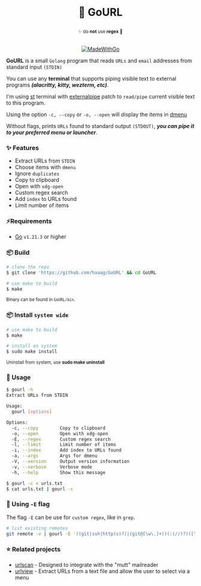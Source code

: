
<div align="center">
    <p style="font-size: 28px;"><b>🔗 GoURL</b></p>
    <sub>✨ do <b>not</b> use <b>regex</b> 🤡</sub>
<br>
<br>

[![MadeWithGo](https://img.shields.io/badge/Made%20with-Go-1f425f.svg)](https://go.dev/)
</div>


**GoURL** is a small `Golang` program that reads `URLs` and `email` addresses from standard input `(STDIN)`

You can use any **terminal** that supports piping visible text to external programs **_(alacritty, kitty, wezterm, etc)_**.

I'm using [st](https://st.suckless.org/) terminal with [externalpipe](https://st.suckless.org/patches/externalpipe/) patch to `read/pipe` current visible text to this program.

Using the option `-c, --copy` or `-o, --open` will display the items in [dmenu](https://tools.suckless.org/dmenu/)

Without flags, prints `URLs` found to standard output `(STDOUT)`, **_you can pipe it to your preferred menu or launcher_**.

### ✨ Features

- Extract URLs from `STDIN`
- Choose items with `dmenu`
- Ignore `duplicates`
- Copy to clipboard
- Open with `xdg-open`
- Custom regex search
- Add `index` to URLs found
- Limit number of items

### ⚡️Requirements

- [Go](https://golang.org/) `v1.21.3` or higher

### 📦 Build

```bash
# clone the repo
$ git clone 'https://github.com/haaag/GoURL' && cd GoURL

# use make to build
$ make
```

<sub>Binary can be found in `GoURL/bin`.</sub>

### 📦 Install `system wide`

```bash
# use make to build
$ make

# install on system
$ sudo make install
```

<sub>Uninstall from system, use <b>sudo make uninstall</b></sub>

### 🚀 Usage

```bash
$ gourl -h
Extract URLs from STDIN

Usage:
  gourl [options]

Options:
  -c, --copy        Copy to clipboard
  -o, --open        Open with xdg-open
  -E, --regex       Custom regex search
  -l, --limit       Limit number of items
  -i, --index       Add index to URLs found
  -a, --args        Args for dmenu
  -V, --version     Output version information
  -v, --verbose     Verbose mode
  -h, --help        Show this message

$ gourl -c < urls.txt
$ cat urls.txt | gourl -c
```

### 🚩 Using `-E` flag

The flag `-E` can be use for `custom regex`, like in `grep`.

```bash
# list existing remotes
git remote -v | gourl -E '((git|ssh|http(s)?)|(git@[\w\.]+))(:(//)?)([\w\.@\:/\-~]+)(\.git)(/)?'
```

### ⭐ Related projects

- [urlscan](https://github.com/firecat53/urlscan) - Designed to integrate with the "mutt" mailreader
- [urlview](https://github.com/sigpipe/urlview) - Extract URLs from a text file and allow the user to select via a menu
